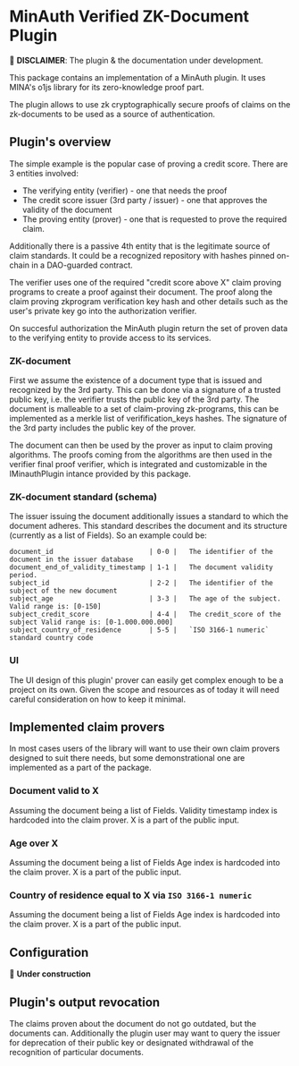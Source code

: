 # MinAuth Verified ZK-Document Plugin

🚧 **DISCLAIMER**: The plugin & the documentation under development.

This package contains an implementation of a MinAuth plugin.
It uses MINA's o1js library for its zero-knowledge proof part.

The plugin allows to use zk cryptographically secure proofs of claims
on the zk-documents to be used as a source of authentication.

## Plugin's overview

The simple example is the popular case of proving a credit score.
There are 3 entities involved:

- The verifying entity (verifier) - one that needs the proof
- The credit score issuer (3rd party / issuer) - one that approves the validity of the document
- The proving entity (prover) - one that is requested to prove the required claim.

Additionally there is a passive 4th entity that is the legitimate source of claim standards.
It could be a recognized repository with hashes pinned on-chain in a DAO-guarded contract.

The verifier uses one of the required "credit score above X" claim proving programs to create 
a proof against their document. The proof along the claim proving zkprogram verification key hash
and other details such as the user's private key go into the authorization verifier.

On succesful authorization the MinAuth plugin return the set of proven data to the verifying entity
to provide access to its services.

### ZK-document

First we assume the existence of a document type that is issued and recognized by
the 3rd party. This can be done via a signature of a trusted public key, i.e. the
verifier trusts the public key of the 3rd party. The document is malleable to a
set of claim-proving zk-programs, this can be implemented as a merkle list of
verifification_keys hashes.
The signature of the 3rd party includes the public key of the prover.

The document can then be used by the prover as input to claim proving algorithms.
The proofs coming from the algorithms are then used in the verifier final proof verifier,
which is integrated and customizable in the IMinauthPlugin intance provided by this
package.

### ZK-document standard (schema)

The issuer issuing the document additionally issues a standard to which the document adheres.
This standard describes the document and its structure (currently as a list of Fields).
So an example could be:

```
document_id                        | 0-0 |   The identifier of the document in the issuer database
document_end_of_validity_timestamp | 1-1 |   The document validity period.
subject_id                         | 2-2 |   The identifier of the subject of the new document
subject_age                        | 3-3 |   The age of the subject. Valid range is: [0-150]
subject_credit_score               | 4-4 |   The credit_score of the subject Valid range is: [0-1.000.000.000]
subject_country_of_residence       | 5-5 |   `ISO 3166-1 numeric` standard country code
```

### UI

The UI design of this plugin' prover can easily get complex enough to be a project on its
own. Given the scope and resources as of today it will need careful consideration
on how to keep it minimal.

## Implemented claim provers

In most cases users of the library will want to use their own claim provers designed
to suit there needs, but some demonstrational one are implemented as a part of the
package.

### Document valid to X

Assuming the document being a list of Fields. Validity timestamp index is hardcoded into the claim prover.
X is a part of the public input.

### Age over X

Assuming the document being a list of Fields Age index is hardcoded into the claim prover.
X is a part of the public input.

### Country of residence equal to X via `ISO 3166-1 numeric`

Assuming the document being a list of Fields Age index is hardcoded into the claim prover.
X is a part of the public input.


## Configuration

🚧 **Under construction**

## Plugin's output revocation

The claims proven about the document do not go outdated, but the documents can.
Additionally the plugin user may want to query the issuer for deprecation of their public
key or designated withdrawal of the recognition of particular documents.
